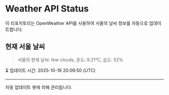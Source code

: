 
# Weather API Status

이 리포지토리는 OpenWeather API를 사용하여 서울의 날씨 정보를 자동으로 업데이트합니다.

## 현재 서울 날씨
> 서울의 현재 날씨: few clouds, 온도: 9.21°C, 습도: 52%

⏳ 업데이트 시간: 2025-10-19 20:09:50 (UTC)

---
자동 업데이트 봇에 의해 관리됩니다.

